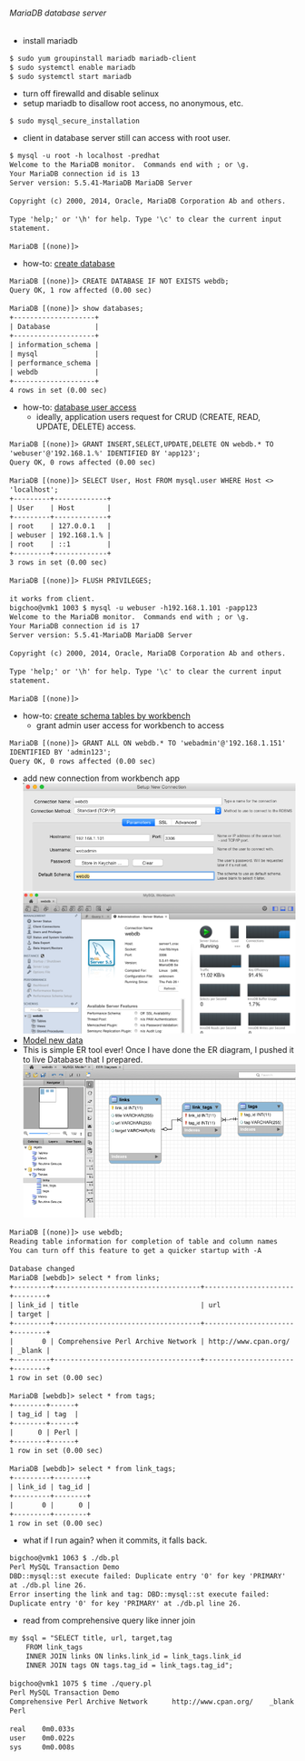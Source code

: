 ###### MariaDB database server
* install mariadb 
```
$ sudo yum groupinstall mariadb mariadb-client
$ sudo systemctl enable mariadb
$ sudo systemctl start mariadb
```
* turn off firewalld and disable selinux 
* setup mariadb to disallow root access, no anonymous, etc.
```
$ sudo mysql_secure_installation
```
* client in database server still can access with root user.
```
$ mysql -u root -h localhost -predhat
Welcome to the MariaDB monitor.  Commands end with ; or \g.
Your MariaDB connection id is 13
Server version: 5.5.41-MariaDB MariaDB Server

Copyright (c) 2000, 2014, Oracle, MariaDB Corporation Ab and others.

Type 'help;' or '\h' for help. Type '\c' to clear the current input statement.

MariaDB [(none)]>
```
* how-to: [create database](https://mariadb.com/kb/en/mariadb/create-database/)
```
MariaDB [(none)]> CREATE DATABASE IF NOT EXISTS webdb;
Query OK, 1 row affected (0.00 sec)

MariaDB [(none)]> show databases;
+--------------------+
| Database           |
+--------------------+
| information_schema |
| mysql              |
| performance_schema |
| webdb              |
+--------------------+
4 rows in set (0.00 sec)
```
* how-to: [database user access](https://mariadb.com/kb/en/mariadb/create-user/)
  - ideally, application users request for CRUD (CREATE, READ, UPDATE, DELETE) access.
```
MariaDB [(none)]> GRANT INSERT,SELECT,UPDATE,DELETE ON webdb.* TO 'webuser'@'192.168.1.%' IDENTIFIED BY 'app123';
Query OK, 0 rows affected (0.00 sec)

MariaDB [(none)]> SELECT User, Host FROM mysql.user WHERE Host <> 'localhost';
+---------+-------------+
| User    | Host        |
+---------+-------------+
| root    | 127.0.0.1   |
| webuser | 192.168.1.% |
| root    | ::1         |
+---------+-------------+
3 rows in set (0.00 sec)

MariaDB [(none)]> FLUSH PRIVILEGES;

it works from client.
bigchoo@vmk1 1003 $ mysql -u webuser -h192.168.1.101 -papp123
Welcome to the MariaDB monitor.  Commands end with ; or \g.
Your MariaDB connection id is 17
Server version: 5.5.41-MariaDB MariaDB Server

Copyright (c) 2000, 2014, Oracle, MariaDB Corporation Ab and others.

Type 'help;' or '\h' for help. Type '\c' to clear the current input statement.

MariaDB [(none)]>
```
* how-to: [create schema tables by workbench](http://dev.mysql.com/doc/workbench/en/wb-installing-mac.html)
  - grant admin user access for workbench to access
```
MariaDB [(none)]> GRANT ALL ON webdb.* TO 'webadmin'@'192.168.1.151' IDENTIFIED BY 'admin123';
Query OK, 0 rows affected (0.00 sec)
```

  - add new connection from workbench app
![Connection](https://github.com/boonchu/perllabs/blob/master/MySQL/Connection.png)
![Workbench_front](https://github.com/boonchu/perllabs/blob/master/MySQL/Workbench_front.png)
  - [Model new data](http://dev.mysql.com/doc/workbench/en/wb-getting-started-tutorial-creating-a-model.html)
  - This is simple ER tool ever! Once I have done the ER diagram, I pushed it to live Database that I prepared.
![ER](https://github.com/boonchu/perllabs/blob/master/MySQL/ER.png)
```
MariaDB [(none)]> use webdb;
Reading table information for completion of table and column names
You can turn off this feature to get a quicker startup with -A

Database changed
MariaDB [webdb]> select * from links;
+---------+------------------------------------+----------------------+--------+
| link_id | title                              | url                  | target |
+---------+------------------------------------+----------------------+--------+
|       0 | Comprehensive Perl Archive Network | http://www.cpan.org/ | _blank |
+---------+------------------------------------+----------------------+--------+
1 row in set (0.00 sec)

MariaDB [webdb]> select * from tags;
+--------+------+
| tag_id | tag  |
+--------+------+
|      0 | Perl |
+--------+------+
1 row in set (0.00 sec)

MariaDB [webdb]> select * from link_tags;
+---------+--------+
| link_id | tag_id |
+---------+--------+
|       0 |      0 |
+---------+--------+
1 row in set (0.00 sec)
```
* what if I run again? when it commits, it falls back.
```
bigchoo@vmk1 1063 $ ./db.pl
Perl MySQL Transaction Demo
DBD::mysql::st execute failed: Duplicate entry '0' for key 'PRIMARY' at ./db.pl line 26.
Error inserting the link and tag: DBD::mysql::st execute failed: Duplicate entry '0' for key 'PRIMARY' at ./db.pl line 26.
```
* read from comprehensive query like inner join
```
my $sql = "SELECT title, url, target,tag
	FROM link_tags
	INNER JOIN links ON links.link_id = link_tags.link_id
	INNER JOIN tags ON tags.tag_id = link_tags.tag_id";

bigchoo@vmk1 1075 $ time ./query.pl
Perl MySQL Transaction Demo
Comprehensive Perl Archive Network      http://www.cpan.org/    _blank  Perl

real    0m0.033s
user    0m0.022s
sys     0m0.008s
```
